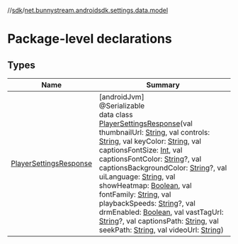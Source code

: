 //[sdk](../../index.md)/[net.bunnystream.androidsdk.settings.data.model](index.md)

# Package-level declarations

## Types

| Name | Summary |
|---|---|
| [PlayerSettingsResponse](-player-settings-response/index.md) | [androidJvm]<br>@Serializable<br>data class [PlayerSettingsResponse](-player-settings-response/index.md)(val thumbnailUrl: [String](https://kotlinlang.org/api/latest/jvm/stdlib/kotlin/-string/index.html), val controls: [String](https://kotlinlang.org/api/latest/jvm/stdlib/kotlin/-string/index.html), val keyColor: [String](https://kotlinlang.org/api/latest/jvm/stdlib/kotlin/-string/index.html), val captionsFontSize: [Int](https://kotlinlang.org/api/latest/jvm/stdlib/kotlin/-int/index.html), val captionsFontColor: [String](https://kotlinlang.org/api/latest/jvm/stdlib/kotlin/-string/index.html)?, val captionsBackgroundColor: [String](https://kotlinlang.org/api/latest/jvm/stdlib/kotlin/-string/index.html)?, val uiLanguage: [String](https://kotlinlang.org/api/latest/jvm/stdlib/kotlin/-string/index.html), val showHeatmap: [Boolean](https://kotlinlang.org/api/latest/jvm/stdlib/kotlin/-boolean/index.html), val fontFamily: [String](https://kotlinlang.org/api/latest/jvm/stdlib/kotlin/-string/index.html), val playbackSpeeds: [String](https://kotlinlang.org/api/latest/jvm/stdlib/kotlin/-string/index.html)?, val drmEnabled: [Boolean](https://kotlinlang.org/api/latest/jvm/stdlib/kotlin/-boolean/index.html), val vastTagUrl: [String](https://kotlinlang.org/api/latest/jvm/stdlib/kotlin/-string/index.html)?, val captionsPath: [String](https://kotlinlang.org/api/latest/jvm/stdlib/kotlin/-string/index.html), val seekPath: [String](https://kotlinlang.org/api/latest/jvm/stdlib/kotlin/-string/index.html), val videoUrl: [String](https://kotlinlang.org/api/latest/jvm/stdlib/kotlin/-string/index.html)) |
